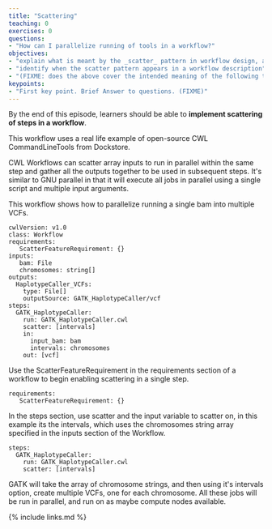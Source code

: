 ```yaml
---
title: "Scattering"
teaching: 0
exercises: 0
questions:
- "How can I parallelize running of tools in a workflow?"
objectives:
- "explain what is meant by the _scatter_ pattern in workflow design, and how it differs from the similar concept of parallel execution"
- "identify when the scatter pattern appears in a workflow description"
- "(FIXME: does the above cover the intended meaning of the following two points from the lesson development sprint?); running the same program on each file; running the same program the same way except for one parameter"
keypoints:
- "First key point. Brief Answer to questions. (FIXME)"
---
```

By the end of this episode,
learners should be able to
__implement scattering of steps in a workflow__.

This workflow uses a real life example of open-source CWL CommandLineTools from Dockstore.

CWL Workflows can scatter array inputs to run in parallel within the same step and gather all the outputs together to be used in subsequent steps. It's similar to GNU parallel in that it will execute all jobs in parallel using a single script and multiple input arguments.

This workflow shows how to parallelize running a single bam into multiple VCFs.

~~~
cwlVersion: v1.0
class: Workflow
requirements:
   ScatterFeatureRequirement: {}
inputs:
   bam: File
   chromosomes: string[]
outputs:
  HaplotypeCaller_VCFs:
    type: File[]
    outputSource: GATK_HaplotypeCaller/vcf
steps:
  GATK_HaplotypeCaller:
    run: GATK_HaplotypeCaller.cwl
    scatter: [intervals]
    in:
      input_bam: bam
      intervals: chromosomes
    out: [vcf]
~~~

Use the ScatterFeatureRequirement in the requirements section of a workflow to begin enabling scattering in a single step.

~~~
requirements:
   ScatterFeatureRequirement: {}
~~~

In the steps section, use scatter and the input variable to scatter on, in this example its the intervals, which uses the chromosomes string array specified in the inputs section of the Workflow.

~~~
steps:
  GATK_HaplotypeCaller:
    run: GATK_HaplotypeCaller.cwl
    scatter: [intervals]
~~~

GATK will take the array of chromosome strings, and then using it's intervals option, create multiple VCFs, one for each chromosome. All these jobs will be run in parallel, and run on as maybe compute nodes available.

{% include links.md %}
